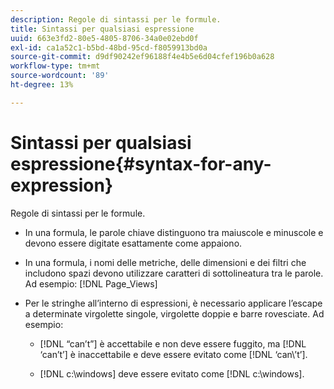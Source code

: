 ```yaml
---
description: Regole di sintassi per le formule.
title: Sintassi per qualsiasi espressione
uuid: 663e3fd2-80e5-4805-8706-34a0e02ebd0f
exl-id: ca1a52c1-b5bd-48bd-95cd-f8059913bd0a
source-git-commit: d9df90242ef96188f4e4b5e6d04cfef196b0a628
workflow-type: tm+mt
source-wordcount: '89'
ht-degree: 13%

---
```


# Sintassi per qualsiasi espressione{#syntax-for-any-expression}

Regole di sintassi per le formule.

* In una formula, le parole chiave distinguono tra maiuscole e minuscole e devono essere digitate esattamente come appaiono.
* In una formula, i nomi delle metriche, delle dimensioni e dei filtri che includono spazi devono utilizzare caratteri di sottolineatura tra le parole. Ad esempio: [!DNL Page_Views]
* Per le stringhe all’interno di espressioni, è necessario applicare l’escape a determinate virgolette singole, virgolette doppie e barre rovesciate. Ad esempio:

   * [!DNL “can’t”] è accettabile e non deve essere fuggito, ma  [!DNL ‘can’t’] è inaccettabile e deve essere evitato come  [!DNL ‘can\’t’].

   * [!DNL c:\windows] deve essere evitato come  [!DNL c:\\windows].

